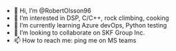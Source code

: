 - 👋 Hi, I’m @RobertOlsson96
- 👀 I’m interested in DSP, C/C++, rock climbing, cooking
- 🌱 I’m currently learning Azure devOps, Python testing
- 💞️ I’m looking to collaborate on SKF Group Inc.
- 📫 How to reach me: ping me on MS teams

<!---
RobertOlsson96/RobertOlsson96 is a ✨ special ✨ repository because its `README.md` (this file) appears on your GitHub profile.
You can click the Preview link to take a look at your changes.
--->
